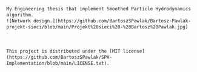 

    My Engineering thesis that implement Smoothed Particle Hydrodynamics algorithm.
    ![Network design.](https://github.com/BartoszSPawlak/Bartosz-Pawlak-projekt-sieci/blob/main/Projekt%20sieci%20-%20Bartosz%20Pawlak.jpg)



    This project is distributed under the [MIT license](https://github.com/BartoszSPawlak/SPH-Implementation/blob/main/LICENSE.txt).
